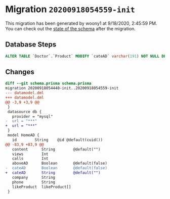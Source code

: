 # Migration `20200918054559-init`

This migration has been generated by woony1 at 9/18/2020, 2:45:59 PM.
You can check out the [state of the schema](./schema.prisma) after the migration.

## Database Steps

```sql
ALTER TABLE `Doctor`.`Product` MODIFY `cateAD` varchar(191) NOT NULL DEFAULT ''
```

## Changes

```diff
diff --git schema.prisma schema.prisma
migration 20200918054440-init..20200918054559-init
--- datamodel.dml
+++ datamodel.dml
@@ -3,9 +3,9 @@
 }
 datasource db {
   provider = "mysql"
-  url = "***"
+  url = "***"
 }
 model HomeAD {
   id        String    @id @default(cuid())
@@ -83,9 +83,9 @@
   content      String        @default("")
   views        Int
   calls        Int
   aboveAD      Boolean       @default(false)
-  cateAD       Boolean       @default(false)
+  cateAD       String        @default("")
   company      String
   phone        String
   likeProduct  likeProduct[]
 }
```


